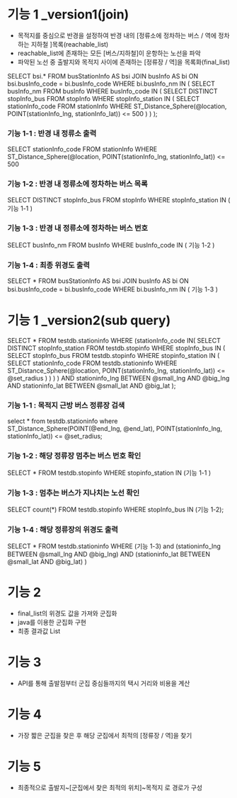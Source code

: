 # 기능 1 _version1(join)
- 목적지를 중심으로 반경을 설정하여 반경 내의 [정류소에 정차하는 버스 / 역에 정차하는 지하철  ]목록(reachable_list)
- reachable_list에 존재하는 모든 [버스/지하철]이 운항하는 노선을 파악
- 파악된 노선 중 출발지와 목적지 사이에 존재하는 [정류장 / 역]을 목록화(final_list)

SELECT bsi.*
FROM busStationInfo AS bsi
JOIN busInfo AS bi ON bsi.busInfo_code = bi.busInfo_code
WHERE bi.busInfo_nm IN (
    SELECT busInfo_nm
    FROM busInfo
    WHERE busInfo_code IN (
        SELECT DISTINCT stopInfo_bus
        FROM stopInfo
        WHERE stopInfo_station IN (
            SELECT stationInfo_code
            FROM stationInfo
            WHERE ST_Distance_Sphere(@location, POINT(stationInfo_lng, stationInfo_lat)) <= 500
        )
    )
);

### 기능 1-1 : 반경 내 정류소 출력
SELECT stationInfo_code
FROM stationInfo
WHERE ST_Distance_Sphere(@location, POINT(stationInfo_lng, stationInfo_lat)) <= 500

### 기능 1-2 : 반경 내 정류소에 정차하는 버스 목록
SELECT DISTINCT stopInfo_bus
FROM stopInfo
WHERE stopInfo_station IN ( 기능 1-1 )

### 기능 1-3 : 반경 내 정류소에 정차하는 버스 번호
SELECT busInfo_nm
FROM busInfo
WHERE busInfo_code IN ( 기능 1-2 ) 

### 기능 1-4 : 최종 위경도 출력
SELECT *
FROM busStationInfo AS bsi
JOIN busInfo AS bi ON bsi.busInfo_code = bi.busInfo_code
WHERE bi.busInfo_nm IN ( 기능 1-3 ) 

# 기능 1 _version2(sub query)
SELECT *
FROM testdb.stationinfo
WHERE
    (stationInfo_code IN(
        SELECT DISTINCT stopInfo_station
        FROM testdb.stopinfo
        WHERE stopInfo_bus IN (
            SELECT stopInfo_bus
            FROM testdb.stopinfo
            WHERE stopinfo_station IN (
                SELECT stationInfo_code
                FROM testdb.stationinfo
                WHERE ST_Distance_Sphere(@location, POINT(stationInfo_lng, stationInfo_lat)) <= @set_radius
                )
            )
        )
    )
    AND
    stationinfo_lng BETWEEN @small_lng AND @big_lng
    AND
    stationinfo_lat BETWEEN @small_lat AND @big_lat
);



### 기능 1-1 : 목적지 근방 버스 정류장 검색
select *
from testdb.stationinfo
where ST_Distance_Sphere(POINT(@end_lng, @end_lat), POINT(stationInfo_lng, stationInfo_lat)) <= @set_radius;

### 기능 1-2 : 해당 정류장 멈추는 버스 번호 확인
SELECT *
FROM testdb.stopinfo
WHERE stopinfo_station IN (기능 1-1 )

### 기능 1-3 : 멈추는 버스가 지나치는 노선 확인
SELECT count(*)
FROM testdb.stopinfo
WHERE stopInfo_bus IN (기능 1-2);


### 기능 1-4 : 해당 정류장의 위경도 출력
SELECT *
FROM testdb.stationinfo
WHERE
    (기능 1-3)
    and
    (stationinfo_lng BETWEEN @small_lng AND @big_lng)
    AND
    (stationinfo_lat BETWEEN @small_lat AND @big_lat)
)

# 기능 2
- final_list의 위경도 값을 가져와 군집화 
- java를 이용한 군집화 구현
- 최종 결과값 List<ClusteringResult>

# 기능 3
- API를 통해 출발점부터 군집 중심들까지의 택시 거리와 비용을 계산


# 기능 4
- 가장 짧은 군집을 찾은 후 해당 군집에서 최적의 [정류장 / 역]을 찾기

# 기능 5
- 최종적으로 출발지~[군집에서 찾은 최적의 위치]~목적지 로 경로가 구성
